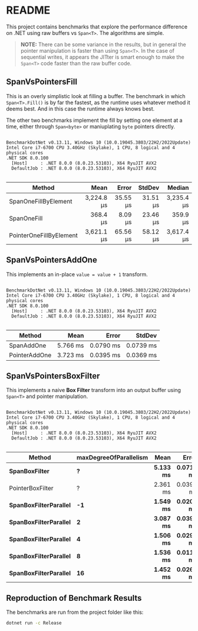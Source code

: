 # README

This project contains benchmarks that explore the performance difference on .NET
using raw buffers vs `Span<T>`. The algorithms are simple.

> **NOTE:** There can be some variance in the results, but in general the
pointer manipulation is faster than using `Span<T>`. In the case of sequential writes, it appears the JITter is smart enough to make the `Span<T>` code faster than the raw buffer code.

## SpanVsPointersFill

This is an overly simplistic look at filling a buffer. The benchmark in which `Span<T>.Fill()` is by far the fastest, as the runtime uses whatever method it deems best. And in this case the runtime always knows best.

The other two benchmarks implement the fill by setting one element at a time,
either through `Span<byte>` or maniuplating `byte` pointers directly.

```

BenchmarkDotNet v0.13.11, Windows 10 (10.0.19045.3803/22H2/2022Update)
Intel Core i7-6700 CPU 3.40GHz (Skylake), 1 CPU, 8 logical and 4 physical cores
.NET SDK 8.0.100
  [Host]     : .NET 8.0.0 (8.0.23.53103), X64 RyuJIT AVX2
  DefaultJob : .NET 8.0.0 (8.0.23.53103), X64 RyuJIT AVX2


```
| Method                  | Mean       | Error    | StdDev   | Median     |
|------------------------ |-----------:|---------:|---------:|-----------:|
| SpanOneFillByElement    | 3,224.8 μs | 35.55 μs | 31.51 μs | 3,235.4 μs |
| SpanOneFill             |   368.4 μs |  8.09 μs | 23.46 μs |   359.9 μs |
| PointerOneFillByElement | 3,621.1 μs | 65.56 μs | 58.12 μs | 3,617.4 μs |

## SpanVsPointersAddOne

This implements an in-place `value = value + 1` transform.

```

BenchmarkDotNet v0.13.11, Windows 10 (10.0.19045.3803/22H2/2022Update)
Intel Core i7-6700 CPU 3.40GHz (Skylake), 1 CPU, 8 logical and 4 physical cores
.NET SDK 8.0.100
  [Host]     : .NET 8.0.0 (8.0.23.53103), X64 RyuJIT AVX2
  DefaultJob : .NET 8.0.0 (8.0.23.53103), X64 RyuJIT AVX2


```
| Method        | Mean     | Error     | StdDev    |
|-------------- |---------:|----------:|----------:|
| SpanAddOne    | 5.766 ms | 0.0790 ms | 0.0739 ms |
| PointerAddOne | 3.723 ms | 0.0395 ms | 0.0369 ms |

## SpanVsPointersBoxFilter

This implements a naive **Box Filter** transform into an output buffer using `Span<T>` and pointer manipulation.

```

BenchmarkDotNet v0.13.11, Windows 10 (10.0.19045.3803/22H2/2022Update)
Intel Core i7-6700 CPU 3.40GHz (Skylake), 1 CPU, 8 logical and 4 physical cores
.NET SDK 8.0.100
  [Host]     : .NET 8.0.0 (8.0.23.53103), X64 RyuJIT AVX2
  DefaultJob : .NET 8.0.0 (8.0.23.53103), X64 RyuJIT AVX2


```
| Method                | maxDegreeOfParallelism | Mean     | Error     | StdDev    |
|---------------------- |----------------------- |---------:|----------:|----------:|
| **SpanBoxFilter**         | **?**                      | **5.133 ms** | **0.0717 ms** | **0.0636 ms** |
| PointerBoxFilter      | ?                      | 2.361 ms | 0.0399 ms | 0.0373 ms |
| **SpanBoxFilterParallel** | **-1**                     | **1.549 ms** | **0.0208 ms** | **0.0194 ms** |
| **SpanBoxFilterParallel** | **2**                      | **3.087 ms** | **0.0392 ms** | **0.0367 ms** |
| **SpanBoxFilterParallel** | **4**                      | **1.506 ms** | **0.0294 ms** | **0.0538 ms** |
| **SpanBoxFilterParallel** | **8**                      | **1.536 ms** | **0.0119 ms** | **0.0105 ms** |
| **SpanBoxFilterParallel** | **16**                     | **1.452 ms** | **0.0266 ms** | **0.0236 ms** |

## Reproduction of Benchmark Results

The benchmarks are run from the project folder like this:

```cmd
dotnet run -c Release
```